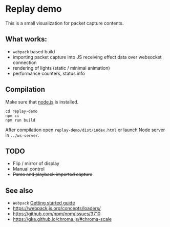 Replay demo
===========

This is a small visualization for packet capture contents. 


What works:
-----------

 - `webpack` based build
 - importing packet capture into JS receiving effect data over websocket connection 
 - rendering of lights (static / minimal animation)
 - performance counters, status info


Compilation
-----------

Make sure that [node.js](https://nodejs.org/en/download/) is installed.

```
cd replay-demo
npm ci
npm run build
```

After compilation open `replay-demo/dist/index.html` or launch Node server in `../ws-server`.


TODO
----

 - Flip / mirror of display
 - Manual control 
 - ~~Parse and playback imported capture~~


See also 
--------

 - `Webpack` [Getting started guide](https://webpack.js.org/guides/getting-started/)
 - <https://webpack.js.org/concepts/loaders/>
 - <https://github.com/npm/npm/issues/3710>
 - <https://gka.github.io/chroma.js/#chroma-scale>

